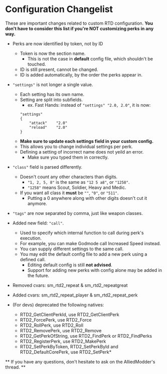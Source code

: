 # Configuration Changelist
These are important changes related to custom RTD configuration.
**You don't have to consider this list if you're NOT customizing perks in any way.**

* Perks are now identified by token, not by ID
	* Token is now the section name.
		* This is not the case in **default** config file, which shouldn't be touched.
	* ID is still present, cannot be changed.
	* ID is added automatically, by the order the perks appear in.

* `"settings"` is not longer a single value.
	* Each setting has its own name.
	* Setting are split into subfields.
		* ex. Fast Hands: instead of `"settings" "2.0, 2.0"`, it is now:
		```
		"settings"
		{
			"attack"	"2.0"
			"reload"	"2.0"
		}
		```
	* **Make sure to update each settings field in your custom config.**
	* This allows you to change individual settings per perk.
	* Defining a setting of incorrect name does not yeild an error.
		* Make sure you typed them in correctly.

* `"class"` field is parsed differently.
	* Doesn't count any other characters than digits.
		* `"1, 2, 5, 8"` is the same as `"12 5 a8"`, or `"1258"`.
		* `"1258"` means Scout, Soldier, Heavy and Medic.
	* If you want all class it **must** be `""`, `"0"`, or `"511"`.
		* Putting a 0 anywhere along with other digits doesn't cut it anymore.

* `"tags"` are now separated by comma, just like weapon classes.

* Added new field: `"call"`.
	* Used to specify which internal function to call during perk's execution.
	* For example, you can make Godmode call Increased Speed instead.
	* You can supply different settings to the same call.
	* You may edit the default config file to add a new perk using a defined call.
		* Editing default config is still **not advised**.
		* Support for adding new perks with config alone may be added in the future.

* Removed cvars: sm\_rtd2\_repeat & sm\_rtd2\_repeatgreat
* Added cvars: sm\_rtd2\_repeat\_player & sm\_rtd2\_repeat\_perk

* (For devs) deprecated the following natives:
	* RTD2\_GetClientPerkId, use RTD2\_GetClientPerk
	* RTD2\_ForcePerk, use RTD2\_Force
	* RTD2\_RollPerk, use RTD2\_Roll
	* RTD2\_RemovePerk, use RTD2\_Remove
	* RTD2\_GetPerkOfString, use RTD2\_FindPerk or RTD2\_FindPerks
	* RTD2\_RegisterPerk, use RTD2\_MakePerk
	* RTD2\_SetPerkByToken, RTD2\_SetPerkById and RTD2\_DefaultCorePerk, use RTD2\_SetPerk*

** If you have any questions, don't hesitate to ask on the AlliedModder's thread. **
